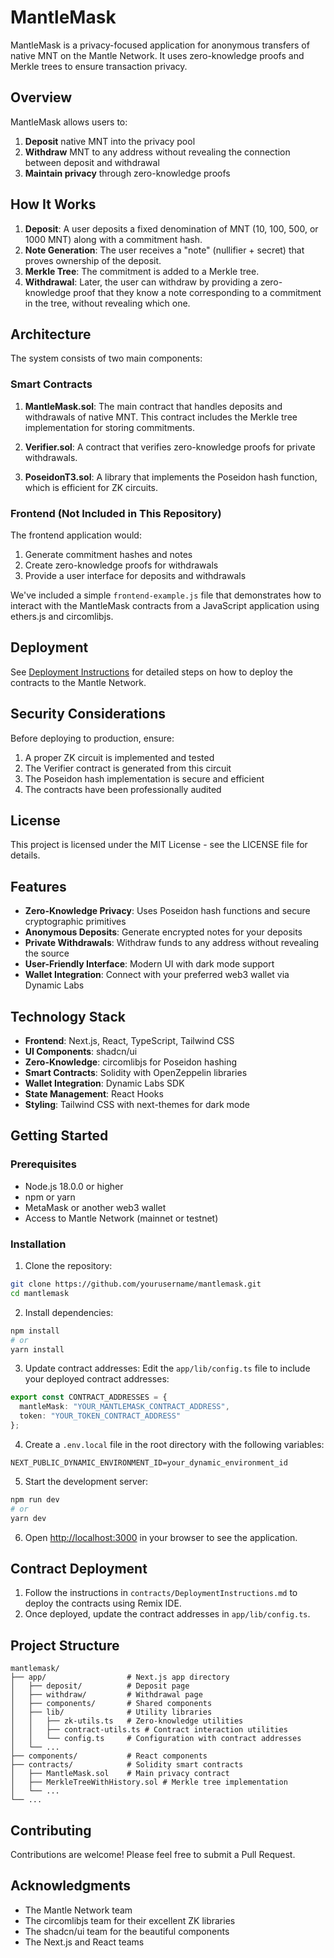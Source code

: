 # MantleMask

MantleMask is a privacy-focused application for anonymous transfers of native MNT on the Mantle Network. It uses zero-knowledge proofs and Merkle trees to ensure transaction privacy.

## Overview

MantleMask allows users to:

1. **Deposit** native MNT into the privacy pool
2. **Withdraw** MNT to any address without revealing the connection between deposit and withdrawal
3. **Maintain privacy** through zero-knowledge proofs

## How It Works

1. **Deposit**: A user deposits a fixed denomination of MNT (10, 100, 500, or 1000 MNT) along with a commitment hash.
2. **Note Generation**: The user receives a "note" (nullifier + secret) that proves ownership of the deposit.
3. **Merkle Tree**: The commitment is added to a Merkle tree.
4. **Withdrawal**: Later, the user can withdraw by providing a zero-knowledge proof that they know a note corresponding to a commitment in the tree, without revealing which one.

## Architecture

The system consists of two main components:

### Smart Contracts

1. **MantleMask.sol**: The main contract that handles deposits and withdrawals of native MNT. This contract includes the Merkle tree implementation for storing commitments.

2. **Verifier.sol**: A contract that verifies zero-knowledge proofs for private withdrawals.

3. **PoseidonT3.sol**: A library that implements the Poseidon hash function, which is efficient for ZK circuits.

### Frontend (Not Included in This Repository)

The frontend application would:

1. Generate commitment hashes and notes
2. Create zero-knowledge proofs for withdrawals
3. Provide a user interface for deposits and withdrawals

We've included a simple `frontend-example.js` file that demonstrates how to interact with the MantleMask contracts from a JavaScript application using ethers.js and circomlibjs.

## Deployment

See [Deployment Instructions](./contracts/DeploymentInstructions.md) for detailed steps on how to deploy the contracts to the Mantle Network.

## Security Considerations

Before deploying to production, ensure:

1. A proper ZK circuit is implemented and tested
2. The Verifier contract is generated from this circuit
3. The Poseidon hash implementation is secure and efficient
4. The contracts have been professionally audited

## License

This project is licensed under the MIT License - see the LICENSE file for details.

## Features

- **Zero-Knowledge Privacy**: Uses Poseidon hash functions and secure cryptographic primitives
- **Anonymous Deposits**: Generate encrypted notes for your deposits
- **Private Withdrawals**: Withdraw funds to any address without revealing the source
- **User-Friendly Interface**: Modern UI with dark mode support
- **Wallet Integration**: Connect with your preferred web3 wallet via Dynamic Labs

## Technology Stack

- **Frontend**: Next.js, React, TypeScript, Tailwind CSS
- **UI Components**: shadcn/ui
- **Zero-Knowledge**: circomlibjs for Poseidon hashing
- **Smart Contracts**: Solidity with OpenZeppelin libraries
- **Wallet Integration**: Dynamic Labs SDK
- **State Management**: React Hooks
- **Styling**: Tailwind CSS with next-themes for dark mode

## Getting Started

### Prerequisites

- Node.js 18.0.0 or higher
- npm or yarn
- MetaMask or another web3 wallet
- Access to Mantle Network (mainnet or testnet)

### Installation

1. Clone the repository:
```bash
git clone https://github.com/yourusername/mantlemask.git
cd mantlemask
```

2. Install dependencies:
```bash
npm install
# or
yarn install
```

3. Update contract addresses:
Edit the `app/lib/config.ts` file to include your deployed contract addresses:
```typescript
export const CONTRACT_ADDRESSES = {
  mantleMask: "YOUR_MANTLEMASK_CONTRACT_ADDRESS",
  token: "YOUR_TOKEN_CONTRACT_ADDRESS"
};
```

4. Create a `.env.local` file in the root directory with the following variables:
```
NEXT_PUBLIC_DYNAMIC_ENVIRONMENT_ID=your_dynamic_environment_id
```

5. Start the development server:
```bash
npm run dev
# or
yarn dev
```

6. Open [http://localhost:3000](http://localhost:3000) in your browser to see the application.

## Contract Deployment

1. Follow the instructions in `contracts/DeploymentInstructions.md` to deploy the contracts using Remix IDE.
2. Once deployed, update the contract addresses in `app/lib/config.ts`.

## Project Structure

```
mantlemask/
├── app/                  # Next.js app directory
│   ├── deposit/          # Deposit page
│   ├── withdraw/         # Withdrawal page
│   ├── components/       # Shared components
│   ├── lib/              # Utility libraries
│   │   ├── zk-utils.ts   # Zero-knowledge utilities
│   │   ├── contract-utils.ts # Contract interaction utilities
│   │   └── config.ts     # Configuration with contract addresses
│   └── ...
├── components/           # React components
├── contracts/            # Solidity smart contracts
│   ├── MantleMask.sol    # Main privacy contract
│   ├── MerkleTreeWithHistory.sol # Merkle tree implementation
│   └── ...
└── ...
```

## Contributing

Contributions are welcome! Please feel free to submit a Pull Request.

## Acknowledgments

- The Mantle Network team
- The circomlibjs team for their excellent ZK libraries
- The shadcn/ui team for the beautiful components
- The Next.js and React teams

